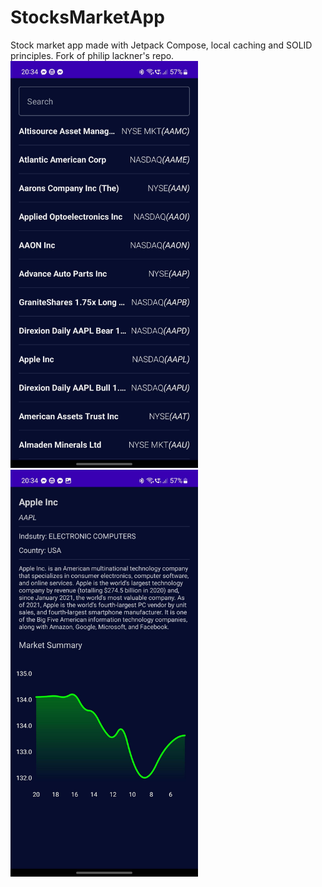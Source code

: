 # StocksMarketApp
Stock market app made with Jetpack Compose, local caching and SOLID principles. Fork of philip lackner's repo.
<br />
<img src="https://github.com/Pelc314/StocksMarketApp/blob/master/stock_1.jpg" width="300">
<img src="https://github.com/Pelc314/StocksMarketApp/blob/master/stock_2.jpg" width="300">
